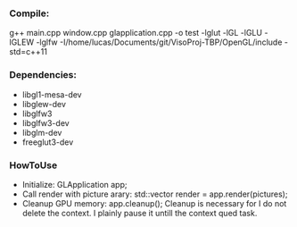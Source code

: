 ### Compile:
g++ main.cpp window.cpp glapplication.cpp -o test -lglut -lGL -lGLU -lGLEW -lglfw -I/home/lucas/Documents/git/VisoProj-TBP/OpenGL/include -std=c++11


### Dependencies:
* libgl1-mesa-dev
* libglew-dev
* libglfw3
* libglfw3-dev
* libglm-dev
* freeglut3-dev

### HowToUse
* Initialize:                       GLApplication app;
* Call render with picture arary:   std::vector<float> render = app.render(pictures);
* Cleanup GPU memory:               app.cleanup();
Cleanup is  necessary for I do not delete the context. I plainly pause it untill the context
qued task.
